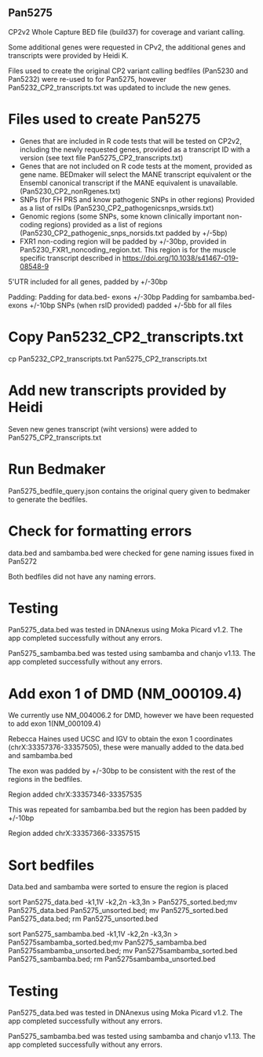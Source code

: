 ## Pan5275

CP2v2 Whole Capture BED file (build37) for coverage and variant calling.

Some additional genes were requested in CPv2, the additional genes and transcripts were provided by Heidi K.

Files used to create the original CP2 variant calling bedfiles (Pan5230 and Pan5232) were re-used to for Pan5275, however Pan5232_CP2_transcripts.txt was updated to include the new genes.


# Files used to create Pan5275
- Genes that are included in R code tests that will be tested on CP2v2, including the newly requested genes, provided as a transcript ID with a version (see text file Pan5275_CP2_transcripts.txt)
- Genes that are not included on R code tests at the moment, provided as gene name. BEDmaker will select the MANE transcript equivalent or the Ensembl canonical transcript if the MANE equivalent is unavailable. (Pan5230_CP2_nonRgenes.txt)
- SNPs (for FH PRS and know pathogenic SNPs in other regions) Provided as a list of rsIDs (Pan5230_CP2_pathogenicsnps_wrsids.txt)
- Genomic regions (some SNPs, some known clinically important non-coding regions) provided as a list of regions
(Pan5230_CP2_pathogenic_snps_norsids.txt padded by +/-5bp)
- FXR1 non-coding region will be padded by +/-30bp, provided in Pan5230_FXR1_noncoding_region.txt. This region is for the muscle specific transcript described in https://doi.org/10.1038/s41467-019-08548-9

5'UTR included for all genes, padded by +/-30bp

Padding:
Padding for data.bed- exons +/-30bp
Padding for sambamba.bed- exons +/-10bp
SNPs (when rsID provided) padded +/-5bb for all files


# Copy Pan5232_CP2_transcripts.txt

cp Pan5232_CP2_transcripts.txt Pan5275_CP2_transcripts.txt

# Add new transcripts provided by Heidi

Seven new genes transcript (wiht versions) were added to Pan5275_CP2_transcripts.txt

# Run Bedmaker
Pan5275_bedfile_query.json contains the original query given to bedmaker to generate the bedfiles.

# Check for formatting errors
data.bed and sambamba.bed were checked for gene naming issues fixed in Pan5272

Both bedfiles did not have any naming errors.

# Testing 
Pan5275_data.bed was tested in DNAnexus using Moka Picard v1.2. The app completed successfully without any errors.

Pan5275_sambamba.bed was tested using sambamba and chanjo v1.13. The app completed successfully without any errors.

# Add exon 1 of DMD (NM_000109.4)

We currently use NM_004006.2 for DMD, however we have been requested to add exon 1(NM_000109.4)

Rebecca Haines used UCSC and IGV to obtain the exon 1 coordinates (chrX:33357376-33357505), these were manually added to the data.bed and sambamba.bed 

The exon was padded by +/-30bp to be consistent with the rest of the regions in the bedfiles.

Region added chrX:33357346-33357535

This was repeated for sambamba.bed but the region has been padded by +/-10bp

Region added chrX:33357366-33357515

# Sort bedfiles

Data.bed and sambamba were sorted to ensure the region is placed 

sort Pan5275_data.bed -k1,1V -k2,2n -k3,3n > Pan5275_sorted.bed;mv Pan5275_data.bed Pan5275_unsorted.bed; mv Pan5275_sorted.bed Pan5275_data.bed; rm Pan5275_unsorted.bed

sort Pan5275_sambamba.bed -k1,1V -k2,2n -k3,3n > Pan5275sambamba_sorted.bed;mv Pan5275_sambamba.bed Pan5275sambamba_unsorted.bed; mv Pan5275sambamba_sorted.bed Pan5275_sambamba.bed; rm Pan5275sambamba_unsorted.bed


# Testing 
Pan5275_data.bed was tested in DNAnexus using Moka Picard v1.2. The app completed successfully without any errors.

Pan5275_sambamba.bed was tested using sambamba and chanjo v1.13. The app completed successfully without any errors.